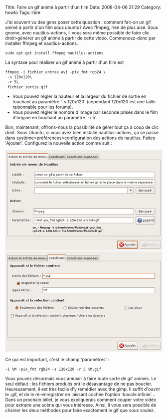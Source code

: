 Title: Faire un gif animé à partir d'un film
Date: 2008-04-06 21:29
Category: howto
Tags: libre

J'ai souvent vu des gens poser cette question : comment fait-on un
gif animé à partir d'un film sous ubuntu? Avec ffmpeg, rien de plus
aisé. Sous gnome, avec nautilus-actions, il vous sera même possible
de faire clic droit\>générer un gif animé à partir de cette vidéo.
Commencez-donc par installer ffmpeg et nautilus-actions.

    sudo apt-get install ffmpeg nautilus-actions

La syntaxe pour réaliser un gif animé à partir d'un film est

    ffmpeg -i fichier_entree.avi -pix_fmt rgb24 \
     -s 120x120\
     -r 5\
     fichier_sortie.gif

-   Vous pouvez régler la hauteur et la largeur du fichier de
    sortie en touchant au paramètre '-s 120x120' (cependant 120x120 est
    une taille raisonnable pour les forums).
-   Vous pouvez régler le nombre d'image par seconde prises dans le
    film d'origine en touchant au paramètre '-r 5'.

Bon, maintenant, offrons-nous la possibilité de gérer tout ça à
coup de clic droit. Sous Ubuntu, si vous avez bien installé
nautilus-actions, ça se passe dans
système\>préférences\>configuration des actions de nautilus. Faites
'Ajouter'. Configurez la nouvelle action comme suit :

![nautilus-actions-1.png](images/nautilus-actions-1.png)
![nautilus-actions-2.png](images/nautilus-actions-2.png)

Ce qui est important, c'est le champ 'paramètres' :

    -i %M -pix_fmt rgb24 -s 120x120 -r 5 %M.gif

Vous pouvez désormais vous amuser à faire toute sorte de gif
animés. Le seul défaut : les fichiers produits ont le désavantage
de ne pas boucler. Heureusement, il est très facile d'y remédier
avec the gimp. Il suffit d'ouvrir le .gif, et de le ré-enregistrer
en laissant cochée l'option 'boucle infinie'... Dans un prochain
billet, je vous expliquerais comment couper votre vidéo pour
extraire une scène qui vous intéresse. Ainsi, il vous sera possible
de chainer les deux méthodes pour faire exactement le gif que vous
voulez.
